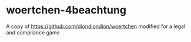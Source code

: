 # woertchen-4beachtung
A copy of https://github.com/diondiondion/woertchen modified for a legal and compliance game
